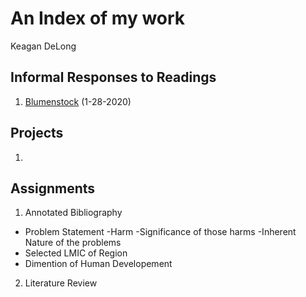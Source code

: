 # An Index of my work

Keagan DeLong
## Informal Responses to Readings

1. [Blumenstock](https://github.com/kndelong/workshop/blob/master/blumenstock.md) (1-28-2020)

## Projects

1. 

## Assignments

 1. Annotated Bibliography
  - Problem Statement
    -Harm
    -Significance of those harms
    -Inherent Nature of the problems
  - Selected LMIC of Region
  - Dimention of Human Developement
  
 2. Literature Review
